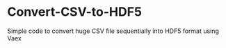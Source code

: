 # Convert-CSV-to-HDF5
Simple code to convert huge CSV file sequentially into HDF5 format using Vaex

